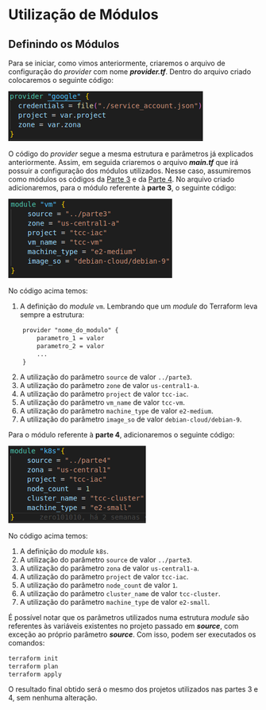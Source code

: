 # Utilização de Módulos

## Definindo os Módulos

Para se iniciar, como vimos anteriormente, criaremos o arquivo de configuração do _provider_ com nome  **_provider.tf_**. Dentro do arquivo criado colocaremos o seguinte código:

![Definição do provider](images/provider_google.png)

O código do _provider_ segue a mesma estrutura e parâmetros já explicados anteriormente. Assim, em seguida criaremos o arquivo **_main.tf_** que irá possuir a configuração dos módulos utilizados. Nesse caso, assumiremos como módulos os códigos da [Parte 3](../parte3/main.md) e da [Parte 4](../parte4/main.md). No arquivo criado adicionaremos, para o módulo referente à **parte 3**, o seguinte código:

![Definição do módulo de vm](images/modulo_vm.png)

No código acima temos:

1. A definição do _module_  ```vm```. Lembrando que um _module_ do Terraform leva sempre a estrutura:

```
    provider "nome_do_modulo" {
        parametro_1 = valor
        parametro_2 = valor
        ...
    }
```

2. A utilização do parâmetro ```source``` de valor ```../parte3```.
3. A utilização do parâmetro ```zone``` de valor ```us-central1-a```.
4. A utilização do parâmetro ```project``` de valor ```tcc-iac```.
5. A utilização do parâmetro ```vm_name``` de valor ```tcc-vm```.
6. A utilização do parâmetro ```machine_type``` de valor ```e2-medium```.
7. A utilização do parâmetro ```image_so``` de valor ```debian-cloud/debian-9```.

Para o módulo referente à **parte 4**, adicionaremos o seguinte código:

![Definição do módulo de k8s](images/modulo_k8s.png)

No código acima temos:

1. A definição do _module_  ```k8s```.
2. A utilização do parâmetro ```source``` de valor ```../parte3```.
3. A utilização do parâmetro ```zona``` de valor ```us-central1-a```.
4. A utilização do parâmetro ```project``` de valor ```tcc-iac```.
5. A utilização do parâmetro ```node_count``` de valor ```1```.
6. A utilização do parâmetro ```cluster_name``` de valor ```tcc-cluster```.
7. A utilização do parâmetro ```machine_type``` de valor ```e2-small```.

É possível notar que os parâmetros utilizados numa estrutura _module_ são referentes às variáveis existentes no projeto passado em **_source_**, com exceção ao próprio parâmetro **_source_**. Com isso, podem ser executados os comandos:

```
terraform init
terraform plan
terraform apply
```

O resultado final obtido será o mesmo dos projetos utilizados nas partes 3 e 4, sem nenhuma alteração.
